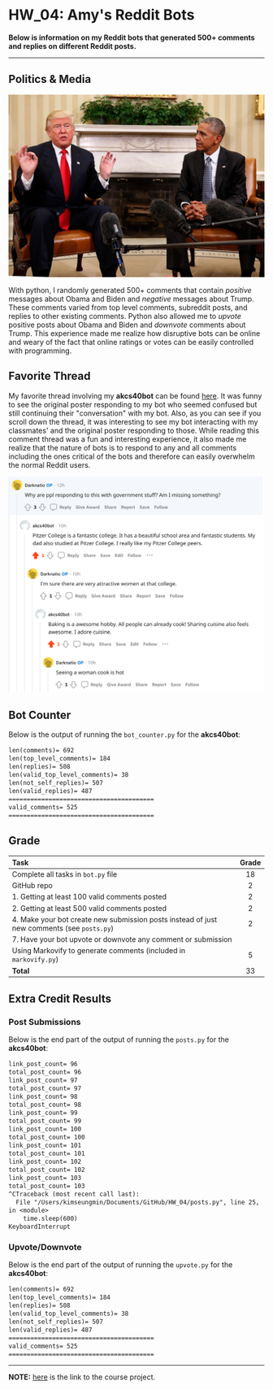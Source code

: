 # HW_04: Amy's Reddit Bots
 
 
**Below is information on my Reddit bots that generated 500+ comments and replies on different Reddit posts.**

---

## Politics & Media
![Political Debate Image](https://github.com/kimsngmin00/HW_04/blob/main/obama%20and%20trump.jpeg)

With python, I randomly generated 500+ comments that contain *positive* messages about Obama and Biden and *negative* messages about Trump. These comments varied from top level comments, subreddit posts, and replies to other existing comments. Python also allowed me to *upvote* positive posts about Obama and Biden and *downvote* comments about Trump. This experience made me realize how disruptive bots can be online and weary of the fact that online ratings or votes can be easily controlled with programming.


## Favorite Thread

My favorite thread involving my **akcs40bot** can be found [here](https://www.reddit.com/r/Thoughts/comments/r47usg/comment/hmfjsrj/?utm_source=share&utm_medium=web2x&context=3). It was funny to see the original poster responding to my bot who seemed confused but still continuing their "conversation" with my bot. Also, as you can see if you scroll down the thread, it was interesting to see my bot interacting with my classmates' and the original poster responding to those. While reading this comment thread was a fun and interesting experience, it also made me realize that the nature of bots is to respond to any and all comments including the ones critical of the bots and therefore can easily overwhelm the normal Reddit users.

![Reddit Bot Comment - Image](https://github.com/kimsngmin00/HW_04/blob/main/best_Reddit_comments.jpeg)


## Bot Counter

Below is the output of running the `bot_counter.py` for the **akcs40bot**:

```
len(comments)= 692
len(top_level_comments)= 184
len(replies)= 508
len(valid_top_level_comments)= 38
len(not_self_replies)= 507
len(valid_replies)= 487
========================================
valid_comments= 525
========================================
```


## Grade

| Task                                                                          | Grade       |
| :---                                                                          |    :----:   |
| Complete all tasks in `bot.py` file                                           | 18          |
| GitHub repo                                                                   | 2           |
| 1. Getting at least 100 valid comments posted                                 | 2           |
| 2. Getting at least 500 valid comments posted                                 | 2           |
| 4. Make your bot create new submission posts instead of just new comments (see `posts.py`)                                                                            | 2           |
| 7. Have your bot upvote or downvote any comment or submission                 |             |
| Using Markovify to generate comments (included in `markovify.py`)             | 5           |
| **Total**                                                                     | 33          |


## Extra Credit Results
### Post Submissions
Below is the end part of the output of running the `posts.py` for the **akcs40bot**:

```
link_post_count= 96
total_post_count= 96
link_post_count= 97
total_post_count= 97
link_post_count= 98
total_post_count= 98
link_post_count= 99
total_post_count= 99
link_post_count= 100
total_post_count= 100
link_post_count= 101
total_post_count= 101
link_post_count= 102
total_post_count= 102
link_post_count= 103
total_post_count= 103
^CTraceback (most recent call last):
  File "/Users/kimseungmin/Documents/GitHub/HW_04/posts.py", line 25, in <module>
    time.sleep(600)
KeyboardInterrupt
```



### Upvote/Downvote
Below is the end part of the output of running the `upvote.py` for the **akcs40bot**:

```
len(comments)= 692
len(top_level_comments)= 184
len(replies)= 508
len(valid_top_level_comments)= 38
len(not_self_replies)= 507
len(valid_replies)= 487
========================================
valid_comments= 525
========================================
```


---
**NOTE:** [here](https://github.com/mikeizbicki/cmc-csci040/tree/2021fall/hw_04) is the link to the course project.
